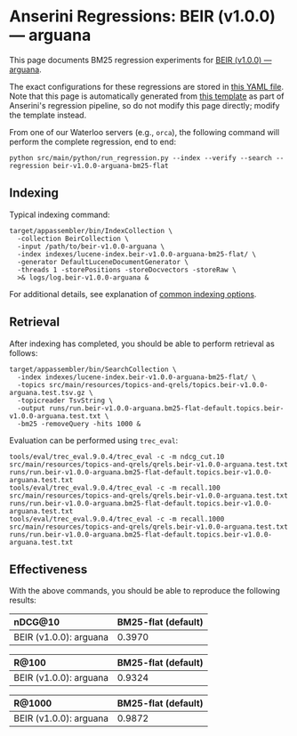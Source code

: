# Anserini Regressions: BEIR (v1.0.0) &mdash; arguana

This page documents BM25 regression experiments for [BEIR (v1.0.0) &mdash; arguana](http://beir.ai/).

The exact configurations for these regressions are stored in [this YAML file](../src/main/resources/regression/beir-v1.0.0-arguana-bm25-flat.yaml).
Note that this page is automatically generated from [this template](../src/main/resources/docgen/templates/beir-v1.0.0-arguana-bm25-flat.template) as part of Anserini's regression pipeline, so do not modify this page directly; modify the template instead.

From one of our Waterloo servers (e.g., `orca`), the following command will perform the complete regression, end to end:

```
python src/main/python/run_regression.py --index --verify --search --regression beir-v1.0.0-arguana-bm25-flat
```

## Indexing

Typical indexing command:

```
target/appassembler/bin/IndexCollection \
  -collection BeirCollection \
  -input /path/to/beir-v1.0.0-arguana \
  -index indexes/lucene-index.beir-v1.0.0-arguana-bm25-flat/ \
  -generator DefaultLuceneDocumentGenerator \
  -threads 1 -storePositions -storeDocvectors -storeRaw \
  >& logs/log.beir-v1.0.0-arguana &
```

For additional details, see explanation of [common indexing options](common-indexing-options.md).

## Retrieval

After indexing has completed, you should be able to perform retrieval as follows:

```
target/appassembler/bin/SearchCollection \
  -index indexes/lucene-index.beir-v1.0.0-arguana-bm25-flat/ \
  -topics src/main/resources/topics-and-qrels/topics.beir-v1.0.0-arguana.test.tsv.gz \
  -topicreader TsvString \
  -output runs/run.beir-v1.0.0-arguana.bm25-flat-default.topics.beir-v1.0.0-arguana.test.txt \
  -bm25 -removeQuery -hits 1000 &
```

Evaluation can be performed using `trec_eval`:

```
tools/eval/trec_eval.9.0.4/trec_eval -c -m ndcg_cut.10 src/main/resources/topics-and-qrels/qrels.beir-v1.0.0-arguana.test.txt runs/run.beir-v1.0.0-arguana.bm25-flat-default.topics.beir-v1.0.0-arguana.test.txt
tools/eval/trec_eval.9.0.4/trec_eval -c -m recall.100 src/main/resources/topics-and-qrels/qrels.beir-v1.0.0-arguana.test.txt runs/run.beir-v1.0.0-arguana.bm25-flat-default.topics.beir-v1.0.0-arguana.test.txt
tools/eval/trec_eval.9.0.4/trec_eval -c -m recall.1000 src/main/resources/topics-and-qrels/qrels.beir-v1.0.0-arguana.test.txt runs/run.beir-v1.0.0-arguana.bm25-flat-default.topics.beir-v1.0.0-arguana.test.txt
```

## Effectiveness

With the above commands, you should be able to reproduce the following results:

| nDCG@10                                                                                                      | BM25-flat (default)|
|:-------------------------------------------------------------------------------------------------------------|-----------|
| BEIR (v1.0.0): arguana                                                                                       | 0.3970    |


| R@100                                                                                                        | BM25-flat (default)|
|:-------------------------------------------------------------------------------------------------------------|-----------|
| BEIR (v1.0.0): arguana                                                                                       | 0.9324    |


| R@1000                                                                                                       | BM25-flat (default)|
|:-------------------------------------------------------------------------------------------------------------|-----------|
| BEIR (v1.0.0): arguana                                                                                       | 0.9872    |

